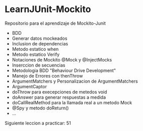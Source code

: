 # LearnJUnit-Mockito

Repositorio para el aprendizaje de Mockito-Junit

- BDD
- Generar datos mockeados
- Inclusion de dependencias
- Metodo estatico when
- Metodo estatico Verify
- Notaciones de Mockito @Mock y @InjectMocks
- Inserccion de secuencias
- Metodologia BDD "Behaviour Drive Development"
- Manejo de Errores con thenThrow
- ArgumentMatchers y Personalizacion de ArgumentMatchers
- ArgumentCaptor
- doThrow para execepciones de metedos void
- doAnswer para generar respuestas a medida
- doCallRealMethod para la llamada real a un metodo Mock
- @Spy y metodo doReturn()
- ...

Siguiente leccion a practicar: 51